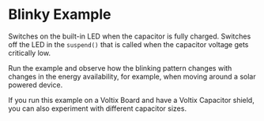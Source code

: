 # Blinky Example

Switches on the built-in LED when the capacitor is fully charged.
Switches off the LED in the `suspend()` that is called when the capacitor voltage gets critically low.

Run the example and observe how the blinking pattern changes with changes in the energy availability, for example, when moving around a solar powered device.

If you run this example on a Voltix Board and have a Voltix Capacitor shield, you can also experiment with different capacitor sizes.